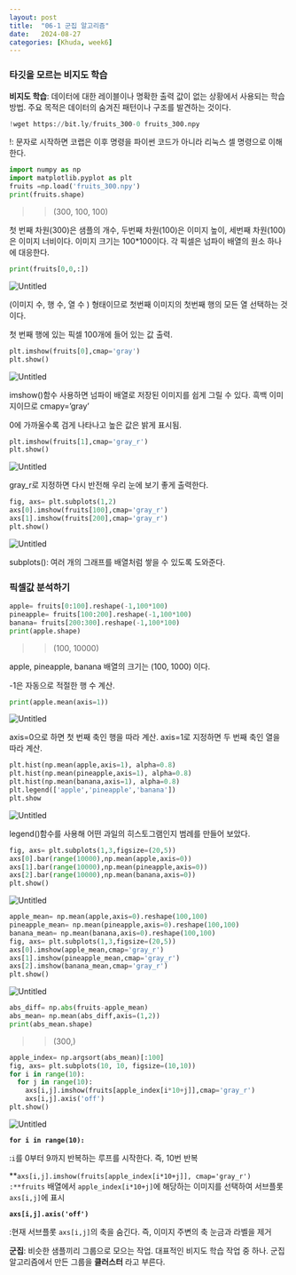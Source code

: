 ```yaml
---
layout: post
title:  "06-1 군집 알고리즘"
date:   2024-08-27 
categories: [Khuda, week6]
---
```


### 타깃을 모르는 비지도 학습

**비지도 학습**: 데이터에 대한 레이블이나 명확한 출력 값이 없는 상황에서 사용되는 학습 방법. 주요 목적은 데이터의 숨겨진 패턴이나 구조를 발견하는 것이다.

```python
!wget https://bit.ly/fruits_300-0 fruits_300.npy
```

!: 문자로 시작하면 코랩은 이후 명령을 파이썬 코드가 아니라 리눅스 셀 명령으로 이해한다.

```python
import numpy as np
import matplotlib.pyplot as plt
fruits =np.load('fruits_300.npy')
print(fruits.shape)
```

>>(300, 100, 100)

첫 번째 차원(300)은 샘플의 개수, 두번째 차원(100)은 이미지 높이, 세번째 차원(100)은 이미지 너비이다. 이미지 크기는 100*100이다. 각 픽셀은 넘파이 배열의 원소 하나에 대응한다. 

```python
print(fruits[0,0,:])
```

![Untitled](/assets/HW1/cc1.png)

(이미지 수, 행 수, 열 수 ) 형태이므로 첫번째 이미지의 첫번째 행의 모든 열 선택하는 것이다.

첫 번째 행에 있는 픽셀 100개에 들어 있는 값 출력. 

```python
plt.imshow(fruits[0],cmap='gray')
plt.show()
```

![Untitled](/assets/HW1/cc2.png)

imshow()함수 사용하면 넘파이 배열로 저장된 이미지를 쉽게 그릴 수 있다. 흑백 이미지이므로 cmapy=’gray’

0에 가까울수록 검게 나타나고 높은 값은 밝게 표시됨.

```python
plt.imshow(fruits[1],cmap='gray_r')
plt.show()
```

![Untitled](/assets/HW1/cc3.png)

gray_r로 지정하면 다시 반전해 우리 눈에 보기 좋게 출력한다.

```python
fig, axs= plt.subplots(1,2)
axs[0].imshow(fruits[100],cmap='gray_r')
axs[1].imshow(fruits[200],cmap='gray_r')
plt.show()
```

![Untitled](/assets/HW1/cc4.png)

subplots(): 여러 개의 그래프를 배열처럼 쌓을 수 있도록 도와준다. 

### 픽셀값 분석하기

```python
apple= fruits[0:100].reshape(-1,100*100)
pineapple= fruits[100:200].reshape(-1,100*100)
banana= fruits[200:300].reshape(-1,100*100)
print(apple.shape)
```

>>(100, 10000)

apple, pineapple, banana 배열의 크기는 (100, 1000) 이다. 

-1은 자동으로 적절한 행 수 계산. 

```python
print(apple.mean(axis=1))
```

![Untitled](/assets/HW1/cc5.png)

axis=0으로 하면 첫 번째 축인 행을 따라 계산. axis=1로 지정하면 두 번째 축인 열을 따라 계산.

```python
plt.hist(np.mean(apple,axis=1), alpha=0.8)
plt.hist(np.mean(pineapple,axis=1), alpha=0.8)
plt.hist(np.mean(banana,axis=1), alpha=0.8)
plt.legend(['apple','pineapple','banana'])
plt.show
```

![Untitled](/assets/HW1/cc6.png)

legend()함수를 사용해 어떤 과일의 히스토그램인지 범례를 만들어 보았다. 

```python
fig, axs= plt.subplots(1,3,figsize=(20,5))
axs[0].bar(range(10000),np.mean(apple,axis=0))
axs[1].bar(range(10000),np.mean(pineapple,axis=0))
axs[2].bar(range(10000),np.mean(banana,axis=0))
plt.show()
```

![Untitled](/assets/HW1/cc7.png)

```python
apple_mean= np.mean(apple,axis=0).reshape(100,100)
pineapple_mean= np.mean(pineapple,axis=0).reshape(100,100)
banana_mean= np.mean(banana,axis=0).reshape(100,100)
fig, axs= plt.subplots(1,3,figsize=(20,5))
axs[0].imshow(apple_mean,cmap='gray_r')
axs[1].imshow(pineapple_mean,cmap='gray_r')
axs[2].imshow(banana_mean,cmap='gray_r')
plt.show()
```

![Untitled](/assets/HW1/cc8.png)

```python
abs_diff= np.abs(fruits-apple_mean)
abs_mean= np.mean(abs_diff,axis=(1,2))
print(abs_mean.shape)
```

>>(300,)

```python
apple_index= np.argsort(abs_mean)[:100] 
fig, axs= plt.subplots(10, 10, figsize=(10,10))
for i in range(10):
  for j in range(10):
    axs[i,j].imshow(fruits[apple_index[i*10+j]],cmap='gray_r')
    axs[i,j].axis('off')
plt.show()
```

![Untitled](/assets/HW1/cc9.png)

**`for i in range(10):`**

:`i`를 0부터 9까지 반복하는 루프를 시작한다. 즉, 10번 반복

**`axs[i,j].imshow(fruits[apple_index[i*10+j]], cmap='gray_r') :**fruits` 배열에서 `apple_index[i*10+j]`에 해당하는 이미지를 선택하여 서브플롯 `axs[i,j]`에 표시

**`axs[i,j].axis('off')`**

:현재 서브플롯 `axs[i,j]`의 축을 숨긴다. 즉, 이미지 주변의 축 눈금과 라벨을 제거

**군집**: 비슷한 샘플끼리 그룹으로 모으는 작업. 대표적인 비지도 학습 작업 중 하나. 군집 알고리즘에서 만든 그룹을 **클러스터** 라고 부른다.
